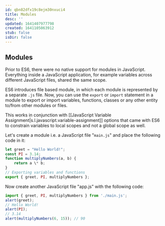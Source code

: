 ```yaml
---
id: qbn82dfx19c8ejm30nxuci4
title: Modules
desc: ''
updated: 1641407977798
created: 1641105063912
stub: false
isDir: false
---
```



## Modules

Prior to ES6, there were no native support for modules in JavaScript. Everything inside a JavaScript application, for example variables across different JavaScript files, shared the same scope.

ES6 introduces file based module, in which each module is represented by a separate `.js` file. Now, you can use the `export` or `import` statement in a module to export or import variables, functions, classes or any other entity to/from other modules or files.

This works in conjunction with [[JavaScript Variable Assignment|s.l.javascript.variable-assignment]] options that came with ES6 to constrain variables to local scopes and not a global scope as well.

Let's create a module i.e. a JavaScript file "`main.js`" and place the following code in it:

```js
let greet = "Hello World!"; 
const PI = 3.14; 
function multiplyNumbers(a, b) {
	return a \* b; 
} 
// Exporting variables and functions 
export { greet, PI, multiplyNumbers };
```

Now create another JavaScript file "app.js" with the following code:

```js
import { greet, PI, multiplyNumbers } from './main.js'; 
alert(greet); 
// Hello World! 
alert(PI); 
// 3.14 
alert(multiplyNumbers(6, 15)); // 90
```
